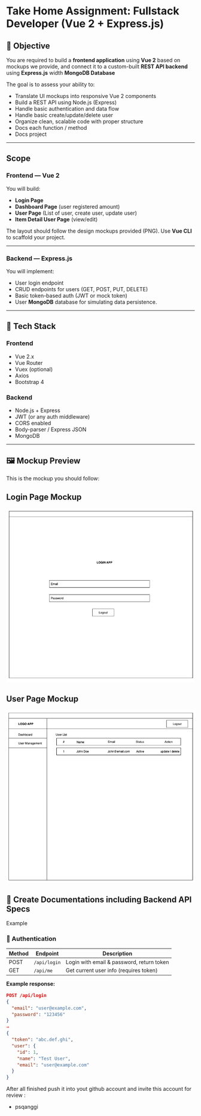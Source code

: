 # Take Home Assignment: Fullstack Developer (Vue 2 + Express.js)

## 🎯 Objective

You are required to build a **frontend application** using **Vue 2** based on mockups we provide, and connect it to a custom-built **REST API backend** using **Express.js** width  **MongoDB Database**

The goal is to assess your ability to:
- Translate UI mockups into responsive Vue 2 components
- Build a REST API using Node.js (Express)
- Handle basic authentication and data flow
- Handle basic create/update/delete user 
- Organize clean, scalable code with proper structure
- Docs each function / method
- Docs project

---

## Scope

### Frontend — Vue 2

You will build:
- **Login Page**
- **Dashboard Page** (user registered amount)
- **User Page** (List of user, create user, update user)
- **Item Detail User Page** (view/edit)

The layout should follow the design mockups provided (PNG). Use **Vue CLI** to scaffold your project.

---

### Backend — Express.js

You will implement:
- User login endpoint
- CRUD endpoints for users (GET, POST, PUT, DELETE)
- Basic token-based auth (JWT or mock token)
- User **MongoDB** database for simulating data persistence.

---

## 🧰 Tech Stack

### Frontend
- Vue 2.x
- Vue Router
- Vuex (optional)
- Axios
- Bootstrap 4

### Backend
- Node.js + Express
- JWT (or any auth middleware)
- CORS enabled
- Body-parser / Express JSON
- MongoDB

---
## 🖼️ Mockup Preview

This is the mockup you should follow:


## Login Page Mockup
![Login Page Mockup](./Login-mockup.png)
## User Page Mockup
![User Page Mockup](./User-mockup.png)

## 📄 Create Documentations including Backend API Specs

Example
### 🔐 Authentication

| Method | Endpoint      | Description       |
|--------|---------------|-------------------|
| POST   | `/api/login`  | Login with email & password, return token |
| GET    | `/api/me`     | Get current user info (requires token)    |

**Example response:**
```json
POST /api/login
{
  "email": "user@example.com",
  "password": "123456"
}
⇒
{
  "token": "abc.def.ghi",
  "user": {
    "id": 1,
    "name": "Test User",
    "email": "user@example.com"
  }
}
```


After all finished push it into yout github account and invite this account for review :
- psqanggi